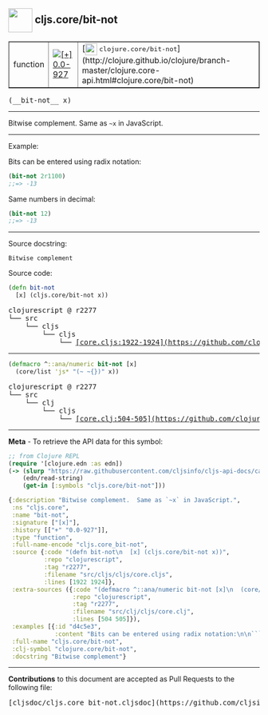 ## <img width="48px" valign="middle" src="http://i.imgur.com/Hi20huC.png"> cljs.core/bit-not

 <table border="1">
<tr>

<td>function</td>
<td><a href="https://github.com/cljsinfo/cljs-api-docs/tree/0.0-927"><img valign="middle" alt="[+] 0.0-927" src="https://img.shields.io/badge/+-0.0--927-lightgrey.svg"></a> </td>
<td>
[<img height="24px" valign="middle" src="http://i.imgur.com/1GjPKvB.png"> <samp>clojure.core/bit-not</samp>](http://clojure.github.io/clojure/branch-master/clojure.core-api.html#clojure.core/bit-not)
</td>
</tr>
</table>

 <samp>
(__bit-not__ x)<br>
</samp>

---

Bitwise complement.  Same as `~x` in JavaScript.

---

Example:

Bits can be entered using radix notation:

```clj
(bit-not 2r1100)
;;=> -13
```

Same numbers in decimal:

```clj
(bit-not 12)
;;=> -13
```

---


Source docstring:

```
Bitwise complement
```

Source code:

```clj
(defn bit-not
  [x] (cljs.core/bit-not x))
```

 <pre>
clojurescript @ r2277
└── src
    └── cljs
        └── cljs
            └── <ins>[core.cljs:1922-1924](https://github.com/clojure/clojurescript/blob/r2277/src/cljs/cljs/core.cljs#L1922-L1924)</ins>
</pre>


---

```clj
(defmacro ^::ana/numeric bit-not [x]
  (core/list 'js* "(~ ~{})" x))
```

 <pre>
clojurescript @ r2277
└── src
    └── clj
        └── cljs
            └── <ins>[core.clj:504-505](https://github.com/clojure/clojurescript/blob/r2277/src/clj/cljs/core.clj#L504-L505)</ins>
</pre>

---

__Meta__ - To retrieve the API data for this symbol:

```clj
;; from Clojure REPL
(require '[clojure.edn :as edn])
(-> (slurp "https://raw.githubusercontent.com/cljsinfo/cljs-api-docs/catalog/cljs-api.edn")
    (edn/read-string)
    (get-in [:symbols "cljs.core/bit-not"]))
```

```clj
{:description "Bitwise complement.  Same as `~x` in JavaScript.",
 :ns "cljs.core",
 :name "bit-not",
 :signature ["[x]"],
 :history [["+" "0.0-927"]],
 :type "function",
 :full-name-encode "cljs.core_bit-not",
 :source {:code "(defn bit-not\n  [x] (cljs.core/bit-not x))",
          :repo "clojurescript",
          :tag "r2277",
          :filename "src/cljs/cljs/core.cljs",
          :lines [1922 1924]},
 :extra-sources ({:code "(defmacro ^::ana/numeric bit-not [x]\n  (core/list 'js* \"(~ ~{})\" x))",
                  :repo "clojurescript",
                  :tag "r2277",
                  :filename "src/clj/cljs/core.clj",
                  :lines [504 505]}),
 :examples [{:id "d4c5e3",
             :content "Bits can be entered using radix notation:\n\n```clj\n(bit-not 2r1100)\n;;=> -13\n```\n\nSame numbers in decimal:\n\n```clj\n(bit-not 12)\n;;=> -13\n```"}],
 :full-name "cljs.core/bit-not",
 :clj-symbol "clojure.core/bit-not",
 :docstring "Bitwise complement"}

```

---

__Contributions__ to this document are accepted as Pull Requests to the following file:

 <pre>
[cljsdoc/cljs.core_bit-not.cljsdoc](https://github.com/cljsinfo/cljs-api-docs/blob/master/cljsdoc/cljs.core_bit-not.cljsdoc)
</pre>


